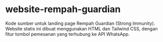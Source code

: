 # website-rempah-guardian
Kode sumber untuk landing page Rempah Guardian (Strong Immunity). Website statis ini dibuat menggunakan HTML dan Tailwind CSS, dengan fitur tombol pemesanan yang terhubung ke API WhatsApp.
